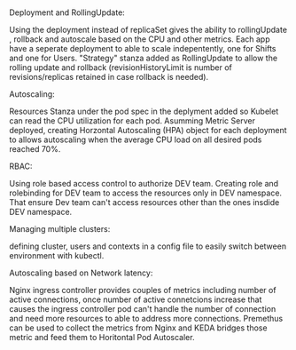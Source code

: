 # 



Deployment and RollingUpdate:

Using the deployment instead of replicaSet gives the ability to rollingUpdate , rollback and autoscale based on the CPU and other metrics. Each app have a seperate deployment to able to scale indepentently, one for Shifts and one for Users. "Strategy" stanza added as RollingUpdate to allow the rolling update and rollback (revisionHistoryLimit is number of revisions/replicas retained in case rollback is needed). 


Autoscaling:

Resources Stanza under the pod spec in the deplyment added so Kubelet can read the CPU utilization for each pod. Asumming Metric Server deployed, creating Horzontal Autoscaling (HPA) object for each deployment to allows autoscaling when the average CPU load on all desired pods reached 70%.


RBAC:

Using role based access control to authorize DEV team. Creating role and rolebinding for DEV team to access the resources only in DEV namespace. That ensure Dev team can't access resources other than the ones insdide DEV namespace.


Managing multiple clusters:

defining cluster, users and contexts in a config file to easily switch between environment with kubectl.


Autoscaling based on Network latency:

Nginx ingress controller provides couples of metrics including number of active connections, once number of active connetcions increase that causes the ingress controller pod can't handle the number of connection and need more resources to able to address more connections. Premethus can be used to collect the metrics from Nginx and KEDA bridges those metric and feed them to Horitontal Pod Autoscaler.



